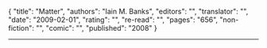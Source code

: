 {
"title": "Matter",
"authors": "Iain M. Banks",
"editors": "",
"translator": "",
"date": "2009-02-01",
"rating": "",
"re-read": "",
"pages": "656",
"non-fiction": "",
"comic": "",
"published": "2008"
}

---

